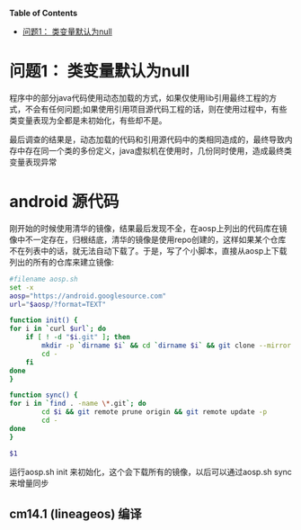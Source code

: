 <!-- markdown-toc start - Don't edit this section. Run M-x markdown-toc-refresh-toc -->
**Table of Contents**

- [问题1： 类变量默认为null](#问题1：-类变量默认为null)

<!-- markdown-toc end -->


# 问题1： 类变量默认为null
程序中的部分java代码使用动态加载的方式，如果仅使用lib引用最终工程的方式，不会有任何问题;如果使用引用项目源代码工程的话，则在使用过程中，有些类变量表现为全都是未初始化，有些却不是。

最后调查的结果是，动态加载的代码和引用源代码中的类相同造成的，最终导致内存中存在同一个类的多份定义，java虚拟机在使用时，几份同时使用，造成最终类变量表现异常

# android 源代码
刚开始的时候使用清华的镜像，结果最后发现不全，在aosp上列出的代码库在镜像中不一定存在，归根结底，清华的镜像是使用repo创建的，这样如果某个仓库不在列表中的话，就无法自动下载了。于是，写了个小脚本，直接从aosp上下载列出的所有的仓库来建立镜像:

``` bash
#filename aosp.sh
set -x 
aosp="https://android.googlesource.com"
url="$aosp/?format=TEXT"

function init() {
for i in `curl $url`; do
    if [ ! -d "$i.git" ]; then
        mkdir -p `dirname $i` && cd `dirname $i` && git clone --mirror $aosp/$i
        cd -
    fi
done
}

function sync() {
for i in `find . -name \*.git`; do
        cd $i && git remote prune origin && git remote update -p
        cd -
done
}

$1

```

运行aosp.sh init 来初始化，这个会下载所有的镜像，以后可以通过aosp.sh sync来增量同步

## cm14.1 (lineageos) 编译


